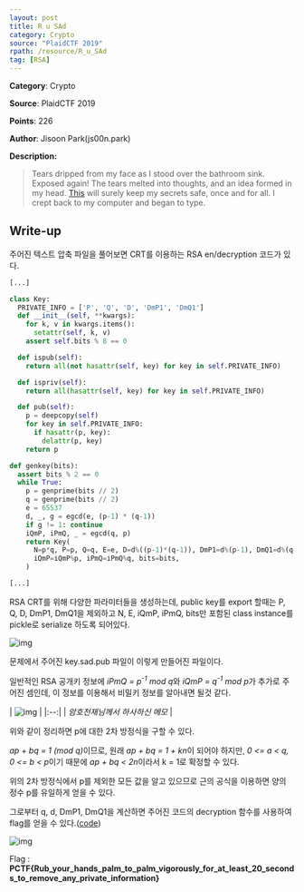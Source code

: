 ```yaml
---
layout: post
title: R u SAd
category: Crypto
source: "PlaidCTF 2019"
rpath: /resource/R_u_SAd
tag: [RSA]
---
```


**Category**: Crypto

**Source**: PlaidCTF 2019

**Points**: 226

**Author**: Jisoon Park(js00n.park)

**Description:** 

> Tears dripped from my face as I stood over the bathroom sink. Exposed again! The tears melted into thoughts, and an idea formed in my head. [This]({{site.github.master}}{{page.rpath}}/rusad.zip) will surely keep my secrets safe, once and for all. I crept back to my computer and began to type.

## Write-up

주어진 텍스트 압축 파일을 풀어보면 CRT를 이용하는 RSA en/decryption 코드가 있다.

```python
[...]

class Key:
  PRIVATE_INFO = ['P', 'Q', 'D', 'DmP1', 'DmQ1']
  def __init__(self, **kwargs):
    for k, v in kwargs.items():
      setattr(self, k, v)
    assert self.bits % 8 == 0

  def ispub(self):
    return all(not hasattr(self, key) for key in self.PRIVATE_INFO)

  def ispriv(self):
    return all(hasattr(self, key) for key in self.PRIVATE_INFO)

  def pub(self):
    p = deepcopy(self)
    for key in self.PRIVATE_INFO:
      if hasattr(p, key):
        delattr(p, key)
    return p

def genkey(bits):
  assert bits % 2 == 0
  while True:
    p = genprime(bits // 2)
    q = genprime(bits // 2)
    e = 65537
    d, _, g = egcd(e, (p-1) * (q-1))
    if g != 1: continue
    iQmP, iPmQ, _ = egcd(q, p)
    return Key(
      N=p*q, P=p, Q=q, E=e, D=d%((p-1)*(q-1)), DmP1=d%(p-1), DmQ1=d%(q-1),
      iQmP=iQmP%p, iPmQ=iPmQ%q, bits=bits,
    )

[...]
```

RSA CRT를 위해 다양한 파라미터들을 생성하는데, public key를 export 할때는 P, Q, D, DmP1, DmQ1을 제외하고 N, E, iQmP, iPmQ, bits만 포함된 class instance를 pickle로 serialize 하도록 되어있다.

![img]({{page.rpath|prepend:site.baseurl}}/pubkey.png)

문제에서 주어진 key.sad.pub 파일이 이렇게 만들어진 파일이다.

일반적인 RSA 공개키 정보에 <em>iPmQ = p<sup>-1</sup> mod q</em>와 <em>iQmP = q<sup>-1</sup> mod p</em>가 추가로 주어진 셈인데, 이 정보를 이용해서 비밀키 정보를 알아내면 될것 같다.

| ![img]({{page.rpath|prepend:site.baseurl}}/attack.jpg) | 
|:--:| 
| *암호천재님께서 하사하신 메모* |


위와 같이 정리하면 p에 대한 2차 방정식을 구할 수 있다.

<em>ap + bq = 1 (mod q)</em>이므로, 원래 <em>ap + bq = 1 + kn</em>이 되어야 하지만, <em>0 <= a < q, 0 <= b < p</em>이기 때문에 <em>ap + bq < 2n</em>이라서 k = 1로 확정할 수 있다.

위의 2차 방정식에서 p를 제외한 모든 값을 알고 있으므로 근의 공식을 이용하면 양의 정수 p를 유일하게 얻을 수 있다.

그로부터 q, d, DmP1, DmQ1을 계산하면 주어진 코드의 decryption 함수를 사용하여 flag를 얻을 수 있다.([code]({{site.github.master}}{{page.rpath}}/ex.py))

![img]({{page.rpath|prepend:site.baseurl}}/flag.png)

Flag : **PCTF{Rub_your_hands_palm_to_palm_vigorously_for_at_least_20_seconds_to_remove_any_private_information}**
